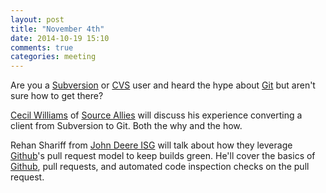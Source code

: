```yaml
---
layout: post
title: "November 4th"
date: 2014-10-19 15:10
comments: true
categories: meeting
---
```

Are you a [Subversion] or [CVS] user and heard the hype about
[Git] but aren't sure how to get there?

[Cecil Williams] of [Source Allies] will discuss his experience converting a client from
Subversion to Git. Both the why and the how.

Rehan Shariff from [John Deere ISG] will talk about how they leverage
[Github]'s pull request model to keep builds green. He'll cover the
basics of [Github], pull requests, and automated code inspection checks on
the pull request.

[Cecil Williams]: https://twitter.com/CecilGWilliams
[Git]: http://git-scm.com/
[Subversion]: https://subversion.apache.org/
[CVS]: http://www.nongnu.org/cvs/
[Source Allies]: http://sourceallies.com/
[Github]: https://enterprise.github.com/
[John Deere ISG]: https://www.facebook.com/pages/John-Deere-ISG/148756411820011
